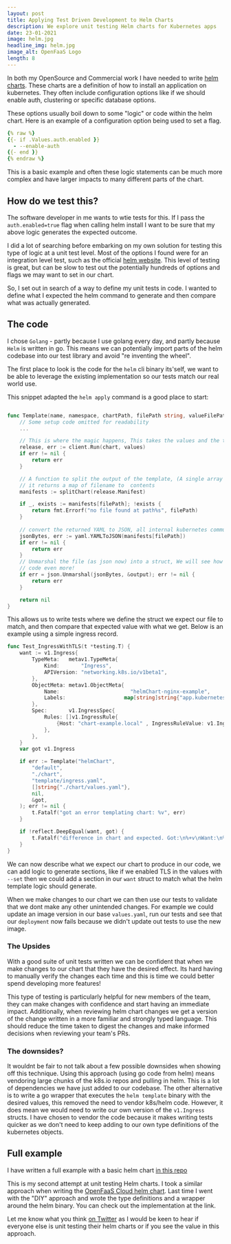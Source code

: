 ```yaml
---
layout: post
title: Applying Test Driven Development to Helm Charts
description: We explore unit testing Helm charts for Kubernetes apps
date: 23-01-2021
image: helm.jpg
headline_img: helm.jpg
image_alt: OpenFaaS Logo
length: 8
---
```


In both my OpenSource and Commercial work I have needed to write [helm charts](https://helm.sh/docs/topics/charts/). 
These charts are a definition of how to install an application on kubernetes. They often include configuration options
like if we should enable auth, clustering or specific database options. 

These options usually boil down to some "logic" or code within the helm chart. Here is an example of 
a configuration option being used to set a flag.

```yaml
{% raw %}
{{- if .Values.auth.enabled }}
  - --enable-auth
{{- end }}
{% endraw %}
```

This is a basic example and often these logic statements can be much more complex and have larger impacts to many different
parts of the chart. 

## How do we test this? 

The software developer in me wants to wtie tests for this. If I pass the `auth.enabled=true` flag when calling helm install 
I want to be sure that my above logic generates the expected outcome. 

I did a lot of searching before embarking on my own solution for testing this type of logic at a unit test level. 
Most of the options I found were for an integration level test, such as the official [helm website](https://helm.sh/docs/topics/chart_tests/).
This level of testing is great, but can be slow to test out the potentially hundreds of options and flags we may want to 
set in our chart. 

So, I set out in search of a way to define my unit tests in code. I wanted to define what I expected the helm command to 
generate and then compare what was actually generated.

## The code

I chose `Golang` - partly because I use golang every day, and partly because `Helm` is written in go. This means we can 
potentially import parts of the helm codebase into our test library and avoid "re inventing the wheel". 

The first place to look is the code for the `helm` cli binary its'self, we want to be able to leverage the existing implementation
so our tests match our real world use.

This snippet adapted the `helm apply` command is a good place to start:

```go

func Template(name, namespace, chartPath, filePath string, valueFilePaths, overrideValues []string, output interface{}) error  {
    // Some setup code omitted for readability
    ...

    // This is where the magic happens, This takes the values and the template and runs the helm logic
	release, err := client.Run(chart, values)
	if err != nil {
		return err
	}

    // A function to split the output of the template, (A single array of all files in 1 variable)
    // it returns a map of filename to  contents
	manifests := splitChart(release.Manifest)

	if _, exists := manifests[filePath]; !exists {
		return fmt.Errorf("no file found at path%s", filePath)
	}
    
    // convert the returned YAML to JSON, all internal kubernetes communication uses JSON
	jsonBytes, err := yaml.YAMLToJSON(manifests[filePath])
	if err != nil {
		return err
	}
    // Unmarshal the file (as json now) into a struct, We will see how we use k8s definitions in the test to reduce 
    // code even more!
	if err = json.Unmarshal(jsonBytes, &output); err != nil {
		return err
	}

	return nil
}

``` 

This allows us to write tests where we define the struct we expect our file to match, and then compare that expected value with what
we get. Below is an example using a simple ingress record.

```go 
func Test_IngressWithTLS(t *testing.T) {
	want := v1.Ingress{
		TypeMeta:   metav1.TypeMeta{
			Kind:       "Ingress",
			APIVersion: "networking.k8s.io/v1beta1",
		},
		ObjectMeta: metav1.ObjectMeta{
			Name:                       "helmChart-nginx-example",
			Labels:                   map[string]string{"app.kubernetes.io/instance": "helmChart", "app.kubernetes.io/name": "nginx-example"} ,
		},
		Spec:       v1.IngressSpec{
			Rules: []v1.IngressRule{
				{Host: "chart-example.local" , IngressRuleValue: v1.IngressRuleValue{HTTP: &v1.HTTPIngressRuleValue{Paths: nil}}},
			},
		},
	}
	var got v1.Ingress

	if err := Template("helmChart",
		"default",
		"./chart",
		"template/ingress.yaml",
		[]string{"./chart/values.yaml"},
		nil,
		&got,
	); err != nil {
		t.Fatalf("got an error templating chart: %v", err)
	}

	if !reflect.DeepEqual(want, got) {
		t.Fatalf("difference in chart and expected. Got:\n%+v\nWant:\n%+v\n", got, want)
	}
}

```

We can now describe what we expect our chart to produce in our code, we can add logic to generate sections, like if 
we enabled TLS in the values with `--set` then we could add a section in our `want` struct to match what the helm template logic
should generate.

When we make changes to our chart we can then use our tests to validate that we dont make any other unintended changes. For example
we could update an image version in our base `values.yaml`, run our tests and see that our `deployment` now fails because we 
didn't update out tests to use the new image.

### The Upsides
With a good suite of unit tests written we can be confident that when we make changes to our chart that they have the 
desired effect. Its hard having to manually verify the changes each time and this is time we could better spend developing 
more features! 

This type of testing is particularly helpful for new members of the team, they can make changes with confidence and start having 
an immediate impact. Additionally, when reviewing helm chart changes we get a version of the change written in a more familiar
 and strongly typed language. This should reduce the time taken to digest the changes and make informed decisions when 
 reviewing your team's PRs.


### The downsides?

It wouldnt be fair to not talk about a few possible downsides when showing off this technique. Using this approach 
(using go code from helm) means vendoring large chunks of the k8s.io repos and pulling in helm. This 
is a lot of dependencies we have just added to our codebase. The other alternative is to write a go wrapper that executes
the `helm template` binary with the desired values, this removed the need to vendor k8s/helm code. However, it does mean 
we would need to write our own version of the `v1.Ingress` structs. I have chosen to vendor the code because it makes 
writing tests quicker as we don't need to keep adding to our own type definitions of the kubernetes objects.


## Full example
I have written a full example with a basic helm chart [in this repo](https://github.com/Waterdrips/helmunit)

This is my second attempt at unit testing Helm charts. I took a similar approach when writing the [OpenFaaS Cloud helm chart](https://github.com/openfaas/openfaas-cloud/tree/master/chart/test).
Last time I went with the "DIY" approach and wrote the type definitions and a wrapper around the helm binary. You can check out
the implementation at the link.


Let me know what you think [on Twitter](https://twitter.com/alistair_hey) as I would be keen to hear if everyone else is 
unit testing their helm charts or if you see the value in this approach.